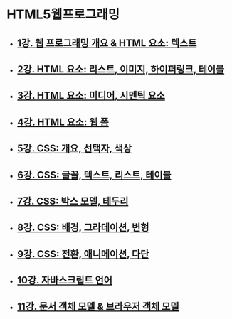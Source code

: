 # HTML5웹프로그래밍

- ## [1강. 웹 프로그래밍 개요 & HTML 요소: 텍스트](./chapter1.md)

- ## [2강. HTML 요소: 리스트, 이미지, 하이퍼링크, 테이블](./chapter2.md)

- ## [3강. HTML 요소: 미디어, 시멘틱 요소](./chapter3.md)

- ## [4강. HTML 요소: 웹 폼](./chapter4.md)

- ## [5강. CSS: 개요, 선택자, 색상](./chapter5.md)
- ## [6강. CSS: 글꼴, 텍스트, 리스트, 테이블](./chapter6.md)
- ## [7강. CSS: 박스 모델, 테두리](./chapter7.md)
- ## [8강. CSS: 배경, 그라데이션, 변형](./chapter8.md)
- ## [9강. CSS: 전환, 애니메이션, 다단](./chapter9.md)
- ## [10강. 자바스크립트 언어](./chapter10.md)
- ## [11강. 문서 객체 모델 & 브라우저 객체 모델](./chapter11.md)
